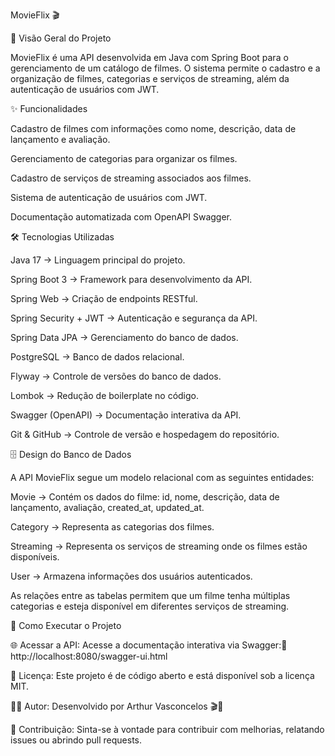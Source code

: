 MovieFlix 🎬

📌 Visão Geral do Projeto

MovieFlix é uma API desenvolvida em Java com Spring Boot para o gerenciamento de um catálogo de filmes.
O sistema permite o cadastro e a organização de filmes, categorias e serviços de streaming, além da autenticação de usuários com JWT.

✨ Funcionalidades

Cadastro de filmes com informações como nome, descrição, data de lançamento e avaliação.

Gerenciamento de categorias para organizar os filmes.

Cadastro de serviços de streaming associados aos filmes.

Sistema de autenticação de usuários com JWT.

Documentação automatizada com OpenAPI Swagger.

🛠️ Tecnologias Utilizadas

Java 17 → Linguagem principal do projeto.

Spring Boot 3 → Framework para desenvolvimento da API.

Spring Web → Criação de endpoints RESTful.

Spring Security + JWT → Autenticação e segurança da API.

Spring Data JPA → Gerenciamento do banco de dados.

PostgreSQL → Banco de dados relacional.

Flyway → Controle de versões do banco de dados.

Lombok → Redução de boilerplate no código.

Swagger (OpenAPI) → Documentação interativa da API.

Git & GitHub → Controle de versão e hospedagem do repositório.

🗄️ Design do Banco de Dados

A API MovieFlix segue um modelo relacional com as seguintes entidades:

Movie → Contém os dados do filme: id, nome, descrição, data de lançamento, avaliação, created_at, updated_at.

Category → Representa as categorias dos filmes.

Streaming → Representa os serviços de streaming onde os filmes estão disponíveis.

User → Armazena informações dos usuários autenticados.

As relações entre as tabelas permitem que um filme tenha múltiplas categorias e esteja disponível em diferentes serviços de streaming.

🚀 Como Executar o Projeto

🌐 Acessar a API: Acesse a documentação interativa via Swagger:🔗 http://localhost:8080/swagger-ui.html

📜 Licença: Este projeto é de código aberto e está disponível sob a licença MIT.

👨‍💻 Autor: Desenvolvido por Arthur Vasconcelos 🎬🚀

🤝 Contribuição: Sinta-se à vontade para contribuir com melhorias, relatando issues ou abrindo pull requests.
